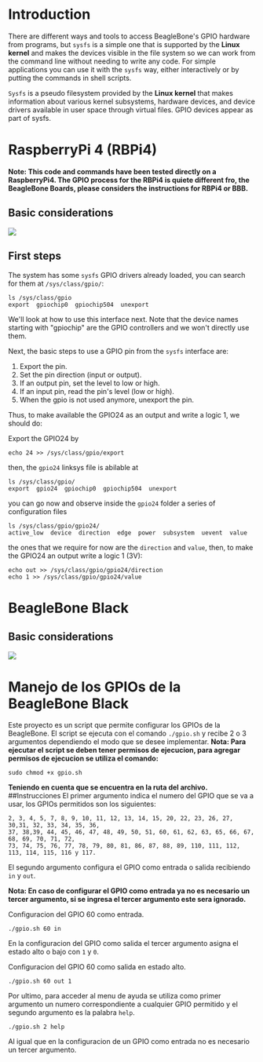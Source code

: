 # Introduction 
There are different ways and tools to access BeagleBone's GPIO hardware from programs, but `sysfs` is a simple one that is supported by the **Linux kernel** and makes the devices visible in the file system so we can work from the command line without needing to write any code. For simple applications you can use it with the `sysfs` way, either interactively or by putting the commands in shell scripts.

`Sysfs` is a pseudo filesystem provided by the **Linux kernel** that makes information about various kernel subsystems, hardware devices, and device drivers available in user space through virtual files. GPIO devices appear as part of sysfs.

# RaspberryPi 4 (RBPi4)

**Note: This code and commands have been tested directly on a RaspberryPi4. The GPIO process for the RBPi4 is quiete different fro, the BeagleBone Boards, please considers the instructions for RBPi4 or BBB.**

## Basic considerations

![](./rbpi4.png)

## First steps

The system has some `sysfs` GPIO drivers already loaded, you can search for them at `/sys/class/gpio/`:
```
ls /sys/class/gpio
export  gpiochip0  gpiochip504  unexport
```
We'll look at how to use this interface next. Note that the device names starting with "gpiochip" are the GPIO controllers and we won't directly use them.

Next, the basic steps to use a GPIO pin from the `sysfs` interface are:

1. Export the pin.
2. Set the pin direction (input or output).
3. If an output pin, set the level to low or high.
4. If an input pin, read the pin's level (low or high).
5. When the gpio is not used anymore, unexport the pin.

Thus, to make available the GPIO24 as an output and write a logic 1, we should do:

Export the GPIO24 by
```
echo 24 >> /sys/class/gpio/export
```
then, the `gpio24` linksys file is abilable at
```
ls /sys/class/gpio/
export  gpio24  gpiochip0  gpiochip504  unexport
```
you can go now and observe inside the `gpio24` folder a series of configuration files
```
ls /sys/class/gpio/gpio24/
active_low  device  direction  edge  power  subsystem  uevent  value
```
the ones that we require for now are the `direction` and `value`, then, to make the GPIO24 an output write a logic 1 (3V):
```
echo out >> /sys/class/gpio/gpio24/direction
echo 1 >> /sys/class/gpio/gpio24/value
```

# BeagleBone Black

## Basic considerations

![](./bbb.png)


# Manejo de los GPIOs de la BeagleBone Black
  
Este proyecto es un script que permite configurar los GPIOs de la BeagleBone. El script se ejecuta con el comando `./gpio.sh` y recibe 2 o 3 argumentos dependiendo el modo que se desee implementar.
**Nota: Para ejecutar el script se deben tener permisos de ejecucion, para agregar permisos de ejecucion se utiliza el comando:**
```
sudo chmod +x gpio.sh
```
**Teniendo en cuenta que se encuentra en la ruta del archivo.**
##Instrucciones
El primer argumento indica el numero del GPIO que se va a usar, los GPIOs permitidos son los siguientes:
```
2, 3, 4, 5, 7, 8, 9, 10, 11, 12, 13, 14, 15, 20, 22, 23, 26, 27, 30,31, 32, 33, 34, 35, 36,
37, 38,39, 44, 45, 46, 47, 48, 49, 50, 51, 60, 61, 62, 63, 65, 66, 67, 68, 69, 70, 71, 72,
73, 74, 75, 76, 77, 78, 79, 80, 81, 86, 87, 88, 89, 110, 111, 112, 113, 114, 115, 116 y 117. 
```

El segundo argumento configura el GPIO como entrada o salida recibiendo `in` y `out`.

**Nota: En caso de configurar el GPIO como entrada ya no es necesario un tercer argumento, si se ingresa el tercer argumento este sera ignorado.** 

Configuracion del GPIO 60 como entrada.
```
./gpio.sh 60 in
```

En la configuracion del GPIO como salida el tercer argumento asigna el estado alto o bajo con `1` y `0`.

Configuracion del GPIO 60 como salida en estado alto.
```
./gpio.sh 60 out 1
```
Por ultimo, para acceder al menu de ayuda se utiliza como primer argumento un numero correspondiente a cualquier GPIO permitido y el segundo argumento es la palabra `help`.
```
./gpio.sh 2 help
```
Al igual que en la configuracion de un GPIO como entrada no es necesario un tercer argumento.
